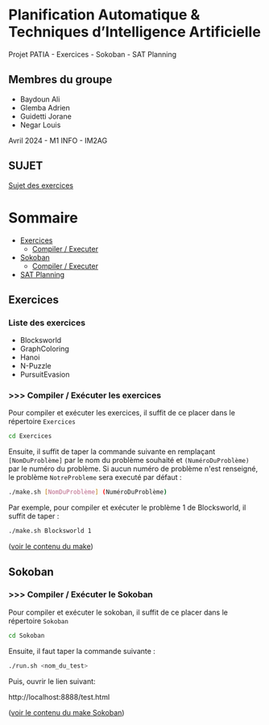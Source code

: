 # Planification Automatique & Techniques d’Intelligence Artificielle

Projet PATIA - Exercices - Sokoban - SAT Planning


## Membres du groupe

- Baydoun Ali
- Glemba Adrien
- Guidetti Jorane
- Negar Louis

Avril 2024 - M1 INFO - IM2AG


## SUJET

[Sujet des exercices](http://pddl4j.imag.fr/repository/exercices/)


# Sommaire

- [Exercices](#Exercices)
    - [Compiler / Executer](#Compiler-/-Exécuter-les-exercices)
- [Sokoban](#Sokoban)
    - [Compiler / Executer](#Compiler-/-Exécuter-le-Sokoban)
- [SAT Planning](#SAT-Planning)


## Exercices

### Liste des exercices

- Blocksworld
- GraphColoring
- Hanoi
- N-Puzzle
- PursuitEvasion


### >>> Compiler / Exécuter les exercices

Pour compiler et exécuter les exercices, il suffit de ce placer dans le répertoire `Exercices`
```bash
cd Exercices
```

Ensuite, il suffit de taper la commande suivante en remplaçant `[NomDuProblème]` par le nom du problème souhaité et `(NuméroDuProblème)` par le numéro du problème.
Si aucun numéro de problème n'est renseigné, le problème `NotreProbleme` sera executé par défaut :
```bash
./make.sh [NomDuProblème] (NuméroDuProblème)
```

Par exemple, pour compiler et exécuter le problème 1 de Blocksworld, il suffit de taper :
```bash
./make.sh Blocksworld 1
```

([voir le contenu du make](/Exercices/make.sh))


## Sokoban

### >>> Compiler / Exécuter le Sokoban

Pour compiler et exécuter le sokoban, il suffit de ce placer dans le répertoire `Sokoban`
```bash
cd Sokoban
```

Ensuite, il faut taper la commande suivante :
```bash
./run.sh <nom_du_test>
```

Puis, ouvrir le lien suivant:

http://localhost:8888/test.html

([voir le contenu du make Sokoban](/Sokoban/makeSokoban.sh))
